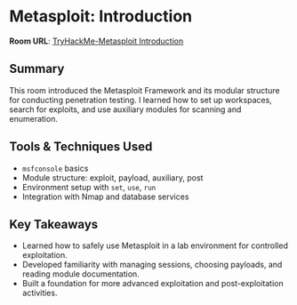# Metasploit: Introduction

**Room URL**: [TryHackMe-Metasploit Introduction](https://tryhackme.com/room/metasploitintro)

## Summary  
This room introduced the Metasploit Framework and its modular structure for conducting penetration testing. I learned how to set up workspaces, search for exploits, and use auxiliary modules for scanning and enumeration.

## Tools & Techniques Used  
- `msfconsole` basics  
- Module structure: exploit, payload, auxiliary, post  
- Environment setup with `set`, `use`, `run`  
- Integration with Nmap and database services

## Key Takeaways  
- Learned how to safely use Metasploit in a lab environment for controlled exploitation.  
- Developed familiarity with managing sessions, choosing payloads, and reading module documentation.  
- Built a foundation for more advanced exploitation and post-exploitation activities.

